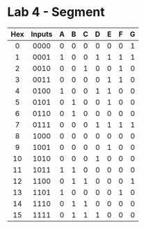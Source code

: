 # Lab 4 - Segment



| **Hex** | **Inputs** | **A** | **B** | **C** | **D** | **E** | **F** | **G** | 
| :-: | :-: | :-: | :-: | :-: | :-: | :-: | :-: | :-: |
| 0 | 0000 | 0 | 0 | 0 | 0 | 0 | 0 | 1 |
| 1 | 0001 | 1 | 0 | 0 | 1 | 1 | 1 | 1 |
| 2 | 0010 | 0 | 0 | 1 | 0 | 0 | 1 | 0 |
| 3 | 0011 | 0 | 0 | 0 | 0 | 1 | 1 | 0 |
| 4 | 0100 | 1 | 0 | 0 | 1 | 1 | 0 | 0 |
| 5 | 0101 | 0 | 1 | 0 | 0 | 1 | 0 | 0 |
| 6 | 0110 | 0 | 1 | 0 | 0 | 0 | 0 | 0 |
| 7 | 0111 | 0 | 0 | 0 | 1 | 1 | 1 | 1 |
| 8 | 1000 | 0 | 0 | 0 | 0 | 0 | 0 | 0 |
| 9 | 1001 | 0 | 0 | 0 | 0 | 1 | 0 | 0 |
| 10 | 1010 | 0 | 0 | 0 | 1 | 0 | 0 | 0 |
| 11 | 1011 | 1 | 1 | 0 | 0 | 0 | 0 | 0 |
| 12 | 1100 | 0 | 1 | 1 | 0 | 0 | 0 | 1 |
| 13 | 1101 | 1 | 0 | 0 | 0 | 0 | 1 | 0 |
| 14 | 1110 | 0 | 1 | 1 | 0 | 0 | 0 | 0 |
| 15 | 1111 | 0 | 1 | 1 | 1 | 0 | 0 | 0 |
